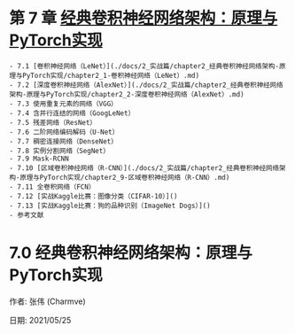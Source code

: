 # 第 7 章 [经典卷积神经网络架构：原理与PyTorch实现](https://charmve.github.io/computer-vision-in-action/#/chapter2/chapter2)
    - 7.1 [卷积神经网络（LeNet）](./docs/2_实战篇/chapter2_经典卷积神经网络架构-原理与PyTorch实现/chapter2_1-卷积神经网络（LeNet）.md)
    - 7.2 [深度卷积神经网络（AlexNet）](./docs/2_实战篇/chapter2_经典卷积神经网络架构-原理与PyTorch实现/chapter2_2-深度卷积神经网络（AlexNet）.md)
    - 7.3 使用重复元素的网络（VGG）
    - 7.4 含并行连结的网络（GoogLeNet）
    - 7.5 残差网络（ResNet）
    - 7.6 二阶网络编码解码（U-Net）
    - 7.7 稠密连接网络（DenseNet）
    - 7.8 实例分割网络（SegNet）
    - 7.9 Mask-RCNN
    - 7.10 [区域卷积神经网络（R-CNN）](./docs/2_实战篇/chapter2_经典卷积神经网络架构-原理与PyTorch实现/chapter2_9-区域卷积神经网络（R-CNN）.md)
    - 7.11 全卷积网络（FCN）
    - 7.12 [实战Kaggle比赛：图像分类（CIFAR-10）]()
    - 7.13 [实战Kaggle比赛：狗的品种识别（ImageNet Dogs）]()
    - 参考文献


# 7.0 经典卷积神经网络架构：原理与PyTorch实现

作者: 张伟 (Charmve)

日期: 2021/05/25
